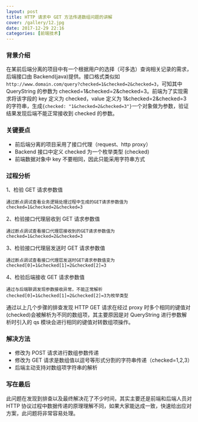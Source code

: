 ```yaml
---
layout: post
title: HTTP 请求中 GET 方法传递数组问题的讲解
cover: /gallery/12.jpg
date: 2017-12-29 22:16
categories: [前端技术]
---
```


### 背景介绍

在某前后端分离的项目中有一个根据用户的选择（可多选）查询相关记录的需求，后端接口由 Backend(java)提供。接口格式类似如`http://www.domain.com/query?checked=1&checked=2&checked=3`，可知其中 QueryString 的参数为 checked=1&checked=2&checked=3。前端为了实现需求将该字段的 key 定义为 checked，value 定义为 1&checked=2&checked=3 的字符串，生成`{checked: "1&checked=2&checked=3"}`一个对象做为参数，验证结果发现后端不能正常接收到 checked 的参数。

### 关键要点

- 前后端分离的项目采用了接口代理（request、http proxy）
- Backend 接口中定义 checked 为一个枚举类型 (checked)
- 前端数据对象中 key 不要相同，因此只能采用字符串方式

### 过程分析

1、检验 GET 请求参数值

```text
通过断点调试查看业务逻辑处理过程中生成的GET请求参数值为checked=1&checked=2&checked=3
```

<!--more-->

2、检验接口代理层收到 GET 请求参数值

```text
通过断点调试查看接口代理层接收到的GET请求参数值为 checked=1&checked=2&checked=3
```

3、检验接口代理层发送时 GET 请求参数值

```text
通过断点调试查看接口代理层发送时GET请求参数值变为 checked[0]=1&checked[1]=2&checked[2]=3
```

4、检验后端接收 GET 请求参数值

```text
通过与后端联调发现参数接收异常，不能正常解析checked[0]=1&checked[1]=2&checked[2]=3为枚举类型
```

通过以上几个步骤的排查发现 HTTP GET 请求在经过 proxy 时多个相同的键值对(checked)会被解析为不同的数组项，其主要原因是对 QueryString 进行参数解析时引入的 qs 模块会进行相同的键值对转数组项操作。

### 解决方法

- 修改为 POST 请求进行数组参数传递
- 修改为 GET 请求是数组值以逗号等形式分割的字符串传递（checked=1,2,3）
- 后端主动支持对数组项字符串的解析

### 写在最后

此问题在发现到排查以及最终解决花了不少时间，其实主要还是前端和后端人员对 HTTP 协议过程中数据传递的原理理解不同，如果大家能达成一致，快速给出应对方案，此问题将非常容易处理。
